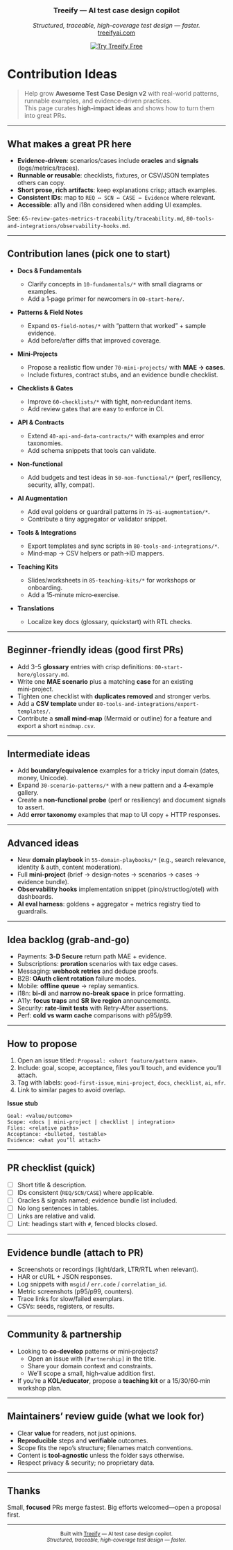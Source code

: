 <!-- ===== Treeify Header ===== -->
<p align="center">
  <!-- Optional: swap in your logo paths -->
  <!-- <img src="assets/logo-light.svg" alt="Treeify" height="72"> -->
</p>

<h3 align="center">Treeify — AI test case design copilot</h3>
<p align="center">
  <em>Structured, traceable, high-coverage test design — faster.</em><br>
  <a href="https://treeifyai.com">treeifyai.com</a>
</p>

<p align="center">
  <a href="https://treeifyai.com">
    <img alt="Try Treeify Free" src="https://img.shields.io/badge/Try%20Treeify%20Free-treeifyai.com-brightgreen?style=for-the-badge">
  </a>
</p>


# Contribution Ideas

> Help grow **Awesome Test Case Design v2** with real-world patterns, runnable examples, and evidence-driven practices.  
> This page curates **high‑impact ideas** and shows how to turn them into great PRs.

---

## What makes a great PR here

- **Evidence‑driven**: scenarios/cases include **oracles** and **signals** (logs/metrics/traces).  
- **Runnable or reusable**: checklists, fixtures, or CSV/JSON templates others can copy.  
- **Short prose, rich artifacts**: keep explanations crisp; attach examples.  
- **Consistent IDs**: map to `REQ ↔ SCN ↔ CASE ↔ Evidence` where relevant.  
- **Accessible**: a11y and i18n considered when adding UI examples.  

See: `65-review-gates-metrics-traceability/traceability.md`, `80-tools-and-integrations/observability-hooks.md`.

---

## Contribution lanes (pick one to start)

- **Docs & Fundamentals**  
  - Clarify concepts in `10-fundamentals/*` with small diagrams or examples.  
  - Add a 1‑page primer for newcomers in `00-start-here/`.

- **Patterns & Field Notes**  
  - Expand `05-field-notes/*` with “pattern that worked” + sample evidence.  
  - Add before/after diffs that improved coverage.

- **Mini‑Projects**  
  - Propose a realistic flow under `70-mini-projects/` with **MAE → cases**.  
  - Include fixtures, contract stubs, and an evidence bundle checklist.

- **Checklists & Gates**  
  - Improve `60-checklists/*` with tight, non‑redundant items.  
  - Add review gates that are easy to enforce in CI.

- **API & Contracts**  
  - Extend `40-api-and-data-contracts/*` with examples and error taxonomies.  
  - Add schema snippets that tools can validate.

- **Non‑functional**  
  - Add budgets and test ideas in `50-non-functional/*` (perf, resiliency, security, a11y, compat).

- **AI Augmentation**  
  - Add eval goldens or guardrail patterns in `75-ai-augmentation/*`.  
  - Contribute a tiny aggregator or validator snippet.

- **Tools & Integrations**  
  - Export templates and sync scripts in `80-tools-and-integrations/*`.  
  - Mind‑map → CSV helpers or path→ID mappers.

- **Teaching Kits**  
  - Slides/worksheets in `85-teaching-kits/*` for workshops or onboarding.  
  - Add a 15‑minute micro‑exercise.

- **Translations**  
  - Localize key docs (glossary, quickstart) with RTL checks.

---

## Beginner‑friendly ideas (good first PRs)

- Add 3–5 **glossary** entries with crisp definitions: `00-start-here/glossary.md`.  
- Write one **MAE scenario** plus a matching **case** for an existing mini‑project.  
- Tighten one checklist with **duplicates removed** and stronger verbs.  
- Add a **CSV template** under `80-tools-and-integrations/export-templates/`.  
- Contribute a **small mind‑map** (Mermaid or outline) for a feature and export a short `mindmap.csv`.

---

## Intermediate ideas

- Add **boundary/equivalence** examples for a tricky input domain (dates, money, Unicode).  
- Expand `30-scenario-patterns/*` with a new pattern and a 4‑example gallery.  
- Create a **non‑functional probe** (perf or resiliency) and document signals to assert.  
- Add **error taxonomy** examples that map to UI copy + HTTP responses.

---

## Advanced ideas

- New **domain playbook** in `55-domain-playbooks/*` (e.g., search relevance, identity & auth, content moderation).  
- Full **mini‑project** (brief → design‑notes → scenarios → cases → evidence bundle).  
- **Observability hooks** implementation snippet (pino/structlog/otel) with dashboards.  
- **AI eval harness**: goldens + aggregator + metrics registry tied to guardrails.

---

## Idea backlog (grab‑and‑go)

- Payments: **3‑D Secure** return path MAE + evidence.  
- Subscriptions: **proration** scenarios with tax edge cases.  
- Messaging: **webhook retries** and dedupe proofs.  
- B2B: **OAuth client rotation** failure modes.  
- Mobile: **offline queue** → replay semantics.  
- i18n: **bi‑di** and **narrow no‑break space** in price formatting.  
- A11y: **focus traps** and **SR live region** announcements.  
- Security: **rate‑limit tests** with Retry‑After assertions.  
- Perf: **cold vs warm cache** comparisons with p95/p99.

---

## How to propose

1. Open an issue titled: `Proposal: <short feature/pattern name>`.  
2. Include: goal, scope, acceptance, files you’ll touch, and evidence you’ll attach.  
3. Tag with labels: `good-first-issue`, `mini-project`, `docs`, `checklist`, `ai`, `nfr`.  
4. Link to similar pages to avoid overlap.

**Issue stub**

```
Goal: <value/outcome>
Scope: <docs | mini-project | checklist | integration>
Files: <relative paths>
Acceptance: <bulleted, testable>
Evidence: <what you’ll attach>
```

---

## PR checklist (quick)

- [ ] Short title & description.  
- [ ] IDs consistent (`REQ/SCN/CASE`) where applicable.  
- [ ] Oracles & signals named; evidence bundle list included.  
- [ ] No long sentences in tables.  
- [ ] Links are relative and valid.  
- [ ] Lint: headings start with `#`, fenced blocks closed.

---

## Evidence bundle (attach to PR)

- Screenshots or recordings (light/dark, LTR/RTL when relevant).  
- HAR or cURL + JSON responses.  
- Log snippets with `msgid` / `err.code` / `correlation_id`.  
- Metric screenshots (p95/p99, counters).  
- Trace links for slow/failed exemplars.  
- CSVs: seeds, registers, or results.

---

## Community & partnership

- Looking to **co‑develop** patterns or mini‑projects?  
  - Open an issue with `[Partnership]` in the title.  
  - Share your domain context and constraints.  
  - We’ll scope a small, high‑value addition first.  
- If you’re a **KOL/educator**, propose a **teaching kit** or a 15/30/60‑min workshop plan.

---

## Maintainers’ review guide (what we look for)

- Clear **value** for readers, not just opinions.  
- **Reproducible** steps and **verifiable** outcomes.  
- Scope fits the repo’s structure; filenames match conventions.  
- Content is **tool‑agnostic** unless the folder says otherwise.  
- Respect privacy & security; no proprietary data.

---

## Thanks

Small, **focused** PRs merge fastest. Big efforts welcomed—open a proposal first.

---

<p align="center">
  <sub>
    Built with <a href="https://treeifyai.com">Treeify</a> — AI test case design copilot.<br>
    <em>Structured, traceable, high-coverage test design — faster.</em>
  </sub>
</p>
